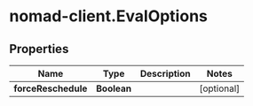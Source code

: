 # nomad-client.EvalOptions

## Properties

Name | Type | Description | Notes
------------ | ------------- | ------------- | -------------
**forceReschedule** | **Boolean** |  | [optional] 


